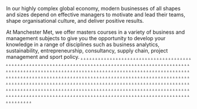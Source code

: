 In our highly complex global economy, modern businesses of all shapes and sizes depend on effective managers to motivate and lead their teams, shape organisational culture, and deliver positive results.

At Manchester Met, we offer masters courses in a variety of business and management subjects to give you the opportunity to develop your knowledge in a range of disciplines such as business analytics, sustainability, entrepreneurship, consultancy, supply chain, project management and sport policy.
<a href="https://softscanmarketing1301.weebly.com/">.</a>
<a href="https://softscanmarketing1498.weebly.com/">.</a>
<a href="https://softscanmarketing1490.weebly.com/">.</a>
<a href="https://softscanmarketing1482.weebly.com/">.</a>
<a href="https://softscanmarketing1481.weebly.com/">.</a>
<a href="https://softscanmarketing1466.weebly.com/">.</a>
<a href="https://softscanmarketing1277.weebly.com/">.</a>
<a href="https://softscanmarketing1501.weebly.com/">.</a>
<a href="https://softscanmarketing1493.weebly.com/">.</a>
<a href="https://softscanmarketing1485.weebly.com/">.</a>
<a href="https://softscanmarketing1476.weebly.com/">.</a>
<a href="https://softscanmarketing1468.weebly.com/">.</a>
<a href="https://softscanmarketing1293.weebly.com/">.</a>
<a href="https://softscanmarketing1499.weebly.com/">.</a>
<a href="https://softscanmarketing1491.weebly.com/">.</a>
<a href="https://softscanmarketing1483.weebly.com/">.</a>
<a href="https://softscanmarketing1474.weebly.com/">.</a>
<a href="https://softscanmarketing1467.weebly.com/">.</a>
<a href="https://softscanmarketing1266.weebly.com/">.</a>
<a href="https://softscanmarketing1502.weebly.com/">.</a>
<a href="https://softscanmarketing1494.weebly.com/">.</a>
<a href="https://softscanmarketing1486.weebly.com/">.</a>
<a href="https://softscanmarketing1475.weebly.com/">.</a>
<a href="https://softscanmarketing1470.weebly.com/">.</a>
<a href="https://softscanmarketing1307.weebly.com/">.</a>
<a href="https://softscanmarketing1465.weebly.com/">.</a>
<a href="https://softscanmarketing1457.weebly.com/">.</a>
<a href="https://softscanmarketing1448.weebly.com/">.</a>
<a href="https://softscanmarketing1441.weebly.com/">.</a>
<a href="https://softscanmarketing1433.weebly.com/">.</a>
<a href="https://softscanmarketing1286.weebly.com/">.</a>
<a href="https://softscanmarketing1500.weebly.com/">.</a>
<a href="https://softscanmarketing149.weebly.com/">.</a>
<a href="https://softscanmarketing1484.weebly.com/">.</a>
<a href="https://softscanmarketing1480.weebly.com/">.</a>
<a href="https://softscanmarketing1469.weebly.com/">.</a>
<a href="https://softscanmarketing1341.weebly.com/">.</a>
<a href="https://softscanmarketing1333.weebly.com/">.</a>
<a href="https://softscanmarketing1324.weebly.com/">.</a>
<a href="https://softscanmarketing1316.weebly.com/">.</a>
<a href="https://softscanmarketing1308.weebly.com/">.</a>
<a href="https://softscanmarketing1300.weebly.com/">.</a>
<a href="https://softscanmarketing1292.weebly.com/">.</a>
<a href="https://softscanmarketing1284.weebly.com/">.</a>
<a href="https://softscanmarketing1276.weebly.com/">.</a>
<a href="https://softscanmarketing1273.weebly.com/">.</a>
<a href="https://softscanmarketing1340.weebly.com/">.</a>
<a href="https://softscanmarketing1332.weebly.com/">.</a>
<a href="https://softscanmarketing1323.weebly.com/">.</a>
<a href="https://softscanmarketing1317.weebly.com/">.</a>
<a href="https://adsmethodmarketingssc.weebly.com/">.</a>
<a href="https://techmostmarketingssc.weebly.com/">.</a>
<a href="https://rackitemsmarketingssc.weebly.com/">.</a>
<a href="https://technologyitemsmarketingssc.weebly.com/">.</a>
<a href="https://meshworkshopmarketingssc.weebly.com/">.</a>
<a href="https://worksgrammarketingssc.weebly.com/">.</a>
<a href="https://seostripemarketingssc.weebly.com/">.</a>
<a href="https://corebrandingmarketingssc.weebly.com/">.</a>
<a href="https://revenuedashmarketingssc.weebly.com/">.</a>
<a href="https://meshwaymarketingssc.weebly.com/">.</a>
<a href="https://expertsstripemarketingssc.weebly.com/">.</a>
<a href="https://labsclickmarketingssc.weebly.com/">.</a>
<a href="https://audienceoptionmarketingssc.weebly.com/">.</a>
<a href="https://technocrewmarketingssc.weebly.com/">.</a>
<a href="https://bytesignalmarketingssc.weebly.com/">.</a>
<a href="https://campaigncrewmarketingssc.weebly.com/">.</a>
<a href="https://optimizekedmarketingssc.weebly.com/">.</a>
<a href="https://nanopropertiesmarketingssc.weebly.com/">.</a>
<a href="https://goroboticsmarketingssc.weebly.com/">.</a>
<a href="https://bytecedmarketingssc.weebly.com/">.</a>
<a href="https://bitsstudiomarketingssc.weebly.com/">.</a>
<a href="https://nanoincmarketingssc.weebly.com/">.</a>
<a href="https://interactivescoutmarketingssc.weebly.com/">.</a>
<a href="https://hyperboxesmarketingssc.weebly.com/">.</a>
<a href="https://wareshivemarketingssc.weebly.com/">.</a>
<a href="https://meshcastmarketingssc.weebly.com/">.</a>
<a href="https://meshpostmarketingssc.weebly.com/">.</a>
<a href="https://digitalconceptmarketingssc.weebly.com/">.</a>
<a href="https://strategyscanmarketingssc.weebly.com/">.</a>
<a href="https://growthplusmarketingssc.weebly.com/">.</a>
<a href="https://affiliateservicesmarketingssc.weebly.com/">.</a>
<a href="https://audienceclubmarketingssc.weebly.com/">.</a>
<a href="https://wareconnectionmarketingssc.weebly.com/">.</a>
<a href="https://marketitemsmarketingssc.weebly.com/">.</a>
<a href="https://droidgroupmarketingssc.weebly.com/">.</a>
<a href="https://meshglowmarketingsssc.weebly.com/">.</a>
<a href="https://publichillmarketingssc.weebly.com/">.</a>
<a href="https://digitalstreetmarketingssc.weebly.com/">.</a>
<a href="https://publicifymarketingssc.weebly.com/">.</a>
<a href="https://adcrewmarketingssc.weebly.com/">.</a>
<a href="https://techplusmarketingezz.weebly.com/">.</a>
<a href="https://relationsistmarketingssc.weebly.com/">.</a>
<a href="https://advertisinglymarketingssc.weebly.com/">.</a>
<a href="https://wareworksmarketingssc.weebly.com/">.</a>
<a href="https://dovirtualmarketingssc.weebly.com/">.</a>
<a href="https://enginesafermarketingssc.weebly.com/">.</a>
<a href="https://brandingfocusmarketingezz.weebly.com/">.</a>
<a href="https://boxproductsmarketingssc.weebly.com/">.</a>
<a href="https://gearriedmarketingssc.weebly.com/">.</a>
<a href="https://labsmakermarketingssc.weebly.com/">.</a>
<a href="https://boxesprojectmarketingssc.weebly.com/">.</a>
<a href="https://coremeshmarketingssc.weebly.com/">.</a>
<a href="https://techgearmarketingezz.weebly.com/">.</a>
<a href="https://nibblecompanymarketingssc.weebly.com/">.</a>
<a href="https://communicationscastmarketingssc.weebly.com/">.</a>
<a href="https://optimizeatlasmarketingssc.weebly.com/">.</a>
<a href="https://gearblogmarketingssc.weebly.com/">.</a>
<a href="https://brandingmodemarketingssc.weebly.com/">.</a>
<a href="https://advertisegraphmarketingezz.weebly.com/">.</a>
<a href="https://boxesbaymarketingezzzz.weebly.com/">.</a>
<a href="https://marketgraphmarketingezze.weebly.com/">.</a>
<a href="https://boostdropmarketingezz.weebly.com/">.</a>
<a href="https://enginevergemarketingezzz.weebly.com/">.</a>
<a href="https://chipshackmarketingezz.weebly.com/">.</a>
<a href="https://meshservicesmarketingezz.weebly.com/">.</a>
<a href="https://chipisemarketingezz.weebly.com/">.</a>
<a href="https://metaaffiliatemarketingssc.weebly.com/">.</a>
<a href="https://expertspushmarketingssc.weebly.com/">.</a>
<a href="https://searchstoremarketingssc.weebly.com/">.</a>
<a href="https://advertisevillagemarketingssc.weebly.com/">.</a>
<a href="https://warevillagemarketingssc.weebly.com/">.</a>
<a href="https://labsfulmarketingezz.weebly.com/">.</a>
<a href="https://rigmodemarketingssc.weebly.com/">.</a>
<a href="https://netistmarketingssc.weebly.com/">.</a>
<a href="https://boxesboostmarketingssc.weebly.com/">.</a>
<a href="https://wizsagamarketingssc.weebly.com/">.</a>
<a href="https://cryptstormmarketingssc.weebly.com/">.</a>
<a href="https://meshcaremarketingezz.weebly.com/">.</a>
<a href="https://advertisinggraphmarketingssc.weebly.com/">.</a>
<a href="https://technofeedmarketingssc.weebly.com/">.</a>
<a href="https://boxesproductmarketingssc.weebly.com/">.</a>
<a href="https://wareshedmarketingssc.weebly.com/">.</a>
<a href="https://analyticspassmarketingssc.weebly.com/">.</a>
<a href="https://technologyflowmarketingezz.weebly.com/">.</a>
<a href="https://marketgraphmarketingezz.weebly.com/">.</a>
<a href="https://searchscapemarketingezz.weebly.com/">.</a>
<a href="https://boxesbaymarketingezz.weebly.com/">.</a>
<a href="https://enginevergemarketingezz.weebly.com/">.</a>
<a href="https://informaticscentremarketingezz.weebly.com/">.</a>
<a href="https://interactivesafermarketingezz.weebly.com/">.</a>
<a href="https://codecharmmarketingezz.weebly.com/">.</a>
<a href="https://bytetagsmarketingssc.weebly.com/">.</a>
<a href="https://botmethodmarketingssc.weebly.com/">.</a>
<a href="https://rackstoremarketingssc.weebly.com/">.</a>
<a href="https://relationshubmarketingssc.weebly.com/">.</a>
<a href="https://brandoptionmarketingssc.weebly.com/">.</a>
<a href="https://gearproductsmarketingezz.weebly.com/">.</a>
<a href="https://audiencetypemarketingssc.weebly.com/">.</a>
<a href="https://affiliateindustrymarketingssc.weebly.com/">.</a>
<a href="https://hypercodemarketingssc.weebly.com/">.</a>
<a href="https://vectorvillagemarketingssc.weebly.com/">.</a>
<a href="https://audiencebasemarketingssc.weebly.com/">.</a>
<a href="https://wizhutmarketingezz.weebly.com/">.</a>
<a href="https://promotecastmarketingssc.weebly.com/">.</a>
<a href="https://searchclubmarketingssc.weebly.com/">.</a>
<a href="https://nanotypemarketingssc.weebly.com/">.</a>
<a href="https://clearroboticsmarketingssc.weebly.com/">.</a>
<a href="https://pixellayermarketingssc.weebly.com/">.</a>
<a href="https://enginecastmarketingezz.weebly.com/">.</a>
<a href="https://realgrowthmarketingezz.weebly.com/">.</a>
<a href="https://coreboostmarketingezz.weebly.com/">.</a>
<a href="https://warenedmarketingezz.weebly.com/">.</a>
<a href="https://cryptcorpmarketingezz.weebly.com/">.</a>
<a href="https://informaticsblendmarketingezz.weebly.com/">.</a>
<a href="https://expertslabmarketingezz.weebly.com/">.</a>
<a href="https://adprojectmarketingezz.weebly.com/">.</a>
<a href="https://boxismmarketingssc.weebly.com/">.</a>
<a href="https://goadmarketingssc.weebly.com/">.</a>
<a href="https://revenuesolutionsmarketingssc.weebly.com/">.</a>
<a href="https://analyticssignalmarketingssc.weebly.com/">.</a>
<a href="https://communicationsretailsmarketingssc.weebly.com/">.</a>
<a href="https://searchscoutmarketingezz.weebly.com/">.</a>
<a href="https://communicationsismmarketingssc.weebly.com/">.</a>
<a href="https://audienceensmarketingssc.weebly.com/">.</a>
<a href="https://marketledmarketingssc.weebly.com/">.</a>
<a href="https://waressidemarketingssc.weebly.com/">.</a>
<a href="https://campaigncapsulemarketingssc.weebly.com/">.</a>
<a href="https://boosteablemarketingezz.weebly.com/">.</a>
<a href="https://seovibemarketingssc.weebly.com/">.</a>
<a href="https://labssparkmarketingsssc.weebly.com/">.</a>
<a href="https://startpixelmarketingssc.weebly.com/">.</a>
<a href="https://communicationsclubmarketingssc.weebly.com/">.</a>
<a href="https://technologiesgridmarketingssc.weebly.com/">.</a>
<a href="https://expertsicianmarketingezz.weebly.com/">.</a>
<a href="https://micropushmarketingezz.weebly.com/">.</a>
<a href="https://publicatlasmarketingezz.weebly.com/">.</a>
<a href="https://rigartmarketingezz.weebly.com/">.</a>
<a href="https://affiliateoffermarketingezz.weebly.com/">.</a>
<a href="https://growthconceptmarketingezz.weebly.com/">.</a>
<a href="https://nanostartmarketingezz.weebly.com/">.</a>
<a href="https://boxesbaymarketingssc.weebly.com/">.</a>
<a href="https://startmeshmarketingssc.weebly.com/">.</a>
<a href="https://promotetagsmarketingssc.weebly.com/">.</a>
<a href="https://adsbaymarketingssc.weebly.com/">.</a>
<a href="https://brandingatlasmarketingssc.weebly.com/">.</a>
<a href="https://techmethodmarketingssc.weebly.com/">.</a>
<a href="https://expertslabmarketingssc.weebly.com/">.</a>
<a href="https://labsworkshopmarketingssc.weebly.com/">.</a>
<a href="https://warefactorymarketingssc.weebly.com/">.</a>
<a href="https://cyberscoutmarketingssc.weebly.com/">.</a>
<a href="https://pixelscanmarketingsssc.weebly.com/">.</a>
<a href="https://waresstoremarketingssc.weebly.com/">.</a>
<a href="https://b2bclickmarketingssc.weebly.com/">.</a>
<a href="https://droidlermarketingssc.weebly.com/">.</a>
<a href="https://marketingfuturemarketinssc.weebly.com/">.</a>
<a href="https://vectoristmarketingssc.weebly.com/">.</a>
<a href="https://semscopemarketingssc.weebly.com/">.</a>
<a href="https://audiencescoutmarketingssc.weebly.com/">.</a>
<a href="https://bottomlinevillagemarketingssc.weebly.com/">.</a>
<a href="https://bottomlinehivemarketingssc.weebly.com/">.</a>
<a href="https://roboticsgraphmarketingssc.weebly.com/">.</a>
<a href="https://advertisingincmarketingssc.weebly.com/">.</a>
<a href="https://truebytesmarketingssc.weebly.com/">.</a>
<a href="https://communicationsstreetmarketingssc.weebly.com/">.</a>
<a href="https://boostwaymarketingssc.weebly.com/">.</a>
<a href="https://campaignmostmarketingssc.weebly.com/">.</a>
<a href="https://affiliateflowmarketingssc.weebly.com/">.</a>
<a href="https://scalevaluemarketingssc.weebly.com/">.</a>
<a href="https://warezisemarketingssc.weebly.com/">.</a>
<a href="https://cryptworkshopmarketingssc.weebly.com/">.</a>
<a href="https://cryptcorpmarketingssc.weebly.com/">.</a>
<a href="https://hyperppcmarketingssc.weebly.com/">.</a>
<a href="https://interactiveblogmarketingssc.weebly.com/">.</a>
<a href="https://warezdeckmarketingssc.weebly.com/">.</a>
<a href="https://enginemodemarketingssc.weebly.com/">.</a>
<a href="https://adspostmarketingssc.weebly.com/">.</a>
<a href="https://growthconceptmarketingssc.weebly.com/">.</a>
<a href="https://prardmarketingssc.weebly.com/">.</a>
<a href="https://campaignhillmarketingssc.weebly.com/">.</a>
<a href="https://seolinemarketingssc.weebly.com/">.</a>
<a href="https://publicgroupmarketingssc.weebly.com/">.</a>
<a href="https://metaretailmarketingssc.weebly.com/">.</a>
<a href="https://boxyardmarketingssc.weebly.com/">.</a>
<a href="https://techsprintmarketingssc.weebly.com/">.</a>
<a href="https://bitslevelmarketingssc.weebly.com/">.</a>
<a href="https://doenginemarketingssc.weebly.com/">.</a>
<a href="https://boostiedmarketingssc.weebly.com/">.</a>
<a href="https://nibblenowmarketingssc.weebly.com/">.</a>
<a href="https://gearfuelmarketingssc.weebly.com/">.</a>
<a href="https://audienceoffermarketingssc.weebly.com/">.</a>
<a href="https://prcrewmarketingssc.weebly.com/">.</a>
<a href="https://boxworkmarketingssc.weebly.com/">.</a>
<a href="https://truebytesmarketingsda.weebly.com/">.</a>
<a href="https://brandingcentremarketingssc.weebly.com/">.</a>
<a href="https://expertsbaymarketingssc.weebly.com/">.</a>
<a href="https://bitspropertiesmarketingssc.weebly.com/">.</a>
<a href="https://advertiseprimemarketingssc.weebly.com/">.</a>
<a href="https://digitalbasemarketingssc.weebly.com/">.</a>
<a href="https://relationsdeckmarketingssc.weebly.com/">.</a>
<a href="https://bottomlineportmarketingssc.weebly.com/">.</a>
<a href="https://retailoptionmarketingssc.weebly.com/">.</a>
<a href="https://optimizewaymarketingssc.weebly.com/">.</a>
<a href="https://cyberbasemarketingssc.weebly.com/">.</a>
<a href="https://boosteablemarketingssc.weebly.com/">.</a>
<a href="https://micropushmarketingssc.weebly.com/">.</a>
<a href="https://affiliateshackmarketingssc.weebly.com/">.</a>
<a href="https://analyticsgrammarketingssc.weebly.com/">.</a>
<a href="https://seofeedmarketingssc.weebly.com/">.</a>
<a href="https://mediasensemarketingssc.weebly.com/">.</a>
<a href="https://labsfulmarketingssc.weebly.com/">.</a>
<a href="https://advertisegraphmarketingssc.weebly.com/">.</a>
<a href="https://boostdropmarketingssc.weebly.com/">.</a>
<a href="https://publicstoremarketingssc.weebly.com/">.</a>
<a href="https://soliddatamarketingssc.weebly.com/">.</a>
<a href="https://expertscapsulemarketingssc.weebly.com/">.</a>
<a href="https://searchscoutmarketingssc.weebly.com/">.</a>
<a href="https://realgrowthmarketingssc.weebly.com/">.</a>
<a href="https://warenedmarketingssc.weebly.com/">.</a>
<a href="https://viralboostmarketingssc.weebly.com/">.</a>
<a href="https://boxpostmarketingssc.weebly.com/">.</a>
<a href="https://affiliategrammarketingssc.weebly.com/">.</a>
<a href="https://codecharmmarketingssc.weebly.com/">.</a>
<a href="https://techgearmarketingssc.weebly.com/">.</a>
<a href="https://publiccharmmarketingssc.weebly.com/">.</a>
<a href="https://softtagsmarketingssc.weebly.com/">.</a>
<a href="https://microfocusmarketingssc.weebly.com/">.</a>
<a href="https://advertisingcompanymarketingssc.weebly.com/">.</a>
<a href="https://waretypemarketingssc.weebly.com/">.</a>
<a href="https://truecommunicationsmarketingssc.weebly.com/">.</a>
<a href="https://bottomlinecentermarketingssc.weebly.com/">.</a>
<a href="https://interactivepropertiesmarketingssc.weebly.com/">.</a>
<a href="https://softpalacemarketingssc.weebly.com/">.</a>
<a href="https://databarnmarketingssc.weebly.com/">.</a>
<a href="https://techplusmarketingssc.weebly.com/">.</a>
<a href="https://wizhutmarketingssc.weebly.com/">.</a>
<a href="https://coreboostmarketingssc.weebly.com/">.</a>
<a href="https://bitsishmarketingssc.weebly.com/">.</a>
<a href="https://affiliatescapemarketingssc.weebly.com/">.</a>
<a href="https://bottomlinepropertiesmarketingssc.weebly.com/">.</a>
<a href="https://gearproductsmarketingssc.weebly.com/">.</a>
<a href="https://technologyflowmarketingssc.weebly.com/">.</a>
<a href="https://searchscapemarketingssc.weebly.com/">.</a>
<a href="https://techloadmarketingssc.weebly.com/">.</a>
<a href="https://worksvaluesmarketingssc.weebly.com/">.</a>
<a href="https://cryptspanmarketingssc.weebly.com/">.</a>
<a href="https://adprojectmarketingssc.weebly.com/">.</a>
<a href="https://expertsicianmarketingssc.weebly.com/">.</a>
<a href="https://publicatlasmarketingssc.weebly.com/">.</a>
<a href="https://seobarnmarketingssc.weebly.com/">.</a>
<a href="https://realb2bmarketingssc.weebly.com/">.</a>
<a href="https://publicismmarketingssc.weebly.com/">.</a>
<a href="https://chipisemarketingssc.weebly.com/">.</a>
<a href="https://meshcaremarketingssc.weebly.com/">.</a>
<a href="https://marketgraphmarketingssc.weebly.com/">.</a>
<a href="https://netstoremarketingssc.weebly.com/">.</a>
<a href="https://digitalproductmarketingssc.weebly.com/">.</a>
<a href="https://technologiesfocusmarketingssc.weebly.com/">.</a>
<a href="https://datavaluesmarketingssc.weebly.com/">.</a>
<a href="https://advertisingicamarketingssc.weebly.com/">.</a>
<a href="https://strategyfocusmarketingssc.weebly.com/">.</a>
<a href="https://optimizebandmarketingssc.weebly.com/">.</a>
<a href="https://solidviralmarketingssc.weebly.com/">.</a>
<a href="https://vectorstoremarketingssc.weebly.com/">.</a>
<a href="https://boxesardmarketingssc.weebly.com/">.</a>
<a href="https://warezspacemarketingssc.weebly.com/">.</a>
<a href="https://adhivemarketingssc.weebly.com/">.</a>
<a href="https://optimizedockmarketingssc.weebly.com/">.</a>
<a href="https://starttechmarketingsssc.weebly.com/">.</a>
<a href="https://communicationslightmarketingssc.weebly.com/">.</a>
<a href="https://boostsidemarketingssc.weebly.com/">.</a>
<a href="https://rackspanmarketingssc.weebly.com/">.</a>
<a href="https://domicromarketingssc.weebly.com/">.</a>
<a href="https://bottomlinemodemarketingssc.weebly.com/">.</a>
<a href="https://adcapsulemarketingssc.weebly.com/">.</a>
<a href="https://meshshiftmarketingssc.weebly.com/">.</a>
<a href="https://startwizmarketingssc.weebly.com/">.</a>
<a href="https://droidmethodmarketingssc.weebly.com/">.</a>
<a href="https://meshgraphmarketingssc.weebly.com/">.</a>
<a href="https://netpropertiesmarketingssc.weebly.com/">.</a>
<a href="https://warezrisemarketingssc.weebly.com/">.</a>
<a href="https://techpressmarketingssc.weebly.com/">.</a>
<a href="https://affiliatedesignmarketingssc.weebly.com/">.</a>
<a href="https://bitsusmarketingssc.weebly.com/">.</a>
<a href="https://cyberdesignmarketingssc.weebly.com/">.</a>
<a href="https://enlabsmarketingssc.weebly.com/">.</a>
<a href="https://activeenginemarketingssc.weebly.com/">.</a>
<a href="https://advertisinggearmarketingssc.weebly.com/">.</a>
<a href="https://botscalemarketingssc.weebly.com/">.</a>
<a href="https://b2blayermarketingssc.weebly.com/">.</a>
<a href="https://campaignworkmarketingssc.weebly.com/">.</a>
<a href="https://rackismmarketingssc.weebly.com/">.</a>
<a href="https://chipeablemarketingssc.weebly.com/">.</a>
<a href="https://engineloadmarketingssc.weebly.com/">.</a>
<a href="https://rackcastmarketingssc.weebly.com/">.</a>
<a href="https://semsensemarketingssc.weebly.com/">.</a>
<a href="https://scalehutmarketingssc.weebly.com/">.</a>
<a href="https://growthoptionmarketingssc.weebly.com/">.</a>
<a href="https://boxhivemarketingssc.weebly.com/">.</a>
<a href="https://retailworksmarketingssc.weebly.com/">.</a>
<a href="https://strategybaymarketingssc.weebly.com/">.</a>
<a href="https://ppcscoutmarketingssc.weebly.com/">.</a>
<a href="https://expertstypemarketingssc.weebly.com/">.</a>
<a href="https://enginenedmarketingssc.weebly.com/">.</a>
<a href="https://wareskedmarketingssc.weebly.com/">.</a>
<a href="https://analyticsvergemarketingssc.weebly.com/">.</a>
<a href="https://campaignlabmarketingssc.weebly.com/">.</a>
<a href="https://roboticsaidmarketingssc.weebly.com/">.</a>
<a href="https://zenvirtualmarketingssc.weebly.com/">.</a>
<a href="https://semmostmarketingssc.weebly.com/">.</a>
<a href="https://mediavillagemarketingssc.weebly.com/">.</a>
<a href="https://expertsleadermarketingssc.weebly.com/">.</a>
<a href="https://retailermarketingssc.weebly.com/">.</a>
<a href="https://cyberdeckmarketingssc.weebly.com/">.</a>
<a href="https://targeticianmarketingssc.weebly.com/">.</a>
<a href="https://codesolutionsmarketingssc.weebly.com/">.</a>
<a href="https://viralplaymarketingssc.weebly.com/">.</a>
<a href="https://microyardmarketingssc.weebly.com/">.</a>
<a href="https://prprimemarketingssc.weebly.com/">.</a>
<a href="https://dataaidmarketingssc.weebly.com/">.</a>
<a href="https://enpublicmarketingssc.weebly.com/">.</a>
<a href="https://expertsdockmarketingssc.weebly.com/">.</a>
<a href="https://boxesskillmarketingssc.weebly.com/">.</a>
<a href="https://makerigmarketingssc.weebly.com/">.</a>
<a href="https://technologiessparkmarketingssc.weebly.com/">.</a>
<a href="https://adspanmarketingssc.weebly.com/">.</a>
<a href="https://publiclevelmarketingssc.weebly.com/">.</a>
<a href="https://viralhubmarketingssc.weebly.com/">.</a>
<a href="https://communicationsprimemarketingssc.weebly.com/">.</a>
<a href="https://docommunicationsmarketingssc.weebly.com/">.</a>
<a href="https://chiphousemarketingssc.weebly.com/">.</a>
<a href="https://publicfeedmarketingssc.weebly.com/">.</a>
<a href="https://roboticsclubmarketingcscs.weebly.com/">.</a>
<a href="https://communicationsscanmarketingssc.weebly.com/">.</a>
<a href="https://audiencestripemarketingssc.weebly.com/">.</a>
<a href="https://wizservicesmarketingssc.weebly.com/">.</a>
<a href="https://goaffiliatemarketingssc.weebly.com/">.</a>
<a href="https://interactiveartmarketingssc.weebly.com/">.</a>
<a href="https://optimizelayermarketingssc.weebly.com/">.</a>
<a href="https://boxmakermarketingssc.weebly.com/">.</a>
<a href="https://datanowmarketingssc.weebly.com/">.</a>
<a href="https://expertstrademarketingssc.weebly.com/">.</a>
<a href="https://clearadvertisemarketingssc.weebly.com/">.</a>
<a href="https://enginespecialsmarketingssc.weebly.com/">.</a>
<a href="https://brandingicmarketingssc.weebly.com/">.</a>
<a href="https://codefactorymarketingssc.weebly.com/">.</a>
<a href="https://techfactorymarketingssc.weebly.com/">.</a>
<a href="https://worksscanmarketingssc.weebly.com/">.</a>
<a href="https://nanoconnectionmarketingssc.weebly.com/">.</a>
<a href="https://dataworksmarketingssc.weebly.com/">.</a>
<a href="https://virtuallevelmarketingssc.weebly.com/">.</a>
<a href="https://startoptimizemarketingssc.weebly.com/">.</a>
<a href="https://wizclubmarketingssc.weebly.com/">.</a>
<a href="https://promoterisemarketingssc.weebly.com/">.</a>
<a href="https://ppcentmarketingssc.weebly.com/">.</a>
<a href="https://labslevelmarketingssc.weebly.com/">.</a>
<a href="https://strategygroupmarketingssc.weebly.com/">.</a>
<a href="https://boxesitemsmarketingssc.weebly.com/">.</a>
<a href="https://cryptcaremarketingssc.weebly.com/">.</a>
<a href="https://codeconceptmarketingssc.weebly.com/">.</a>
<a href="https://technologyprimemarketingssc.weebly.com/">.</a>
<a href="https://boostsagamarketingssc.weebly.com/">.</a>
<a href="https://boxesicamarketingssc.weebly.com/">.</a>
<a href="https://warefuturemarketingssc.weebly.com/">.</a>
<a href="https://nibblesparkmarketingssc.weebly.com/">.</a>
<a href="https://bottomlineblogmarketingsssc.weebly.com/">.</a>
<a href="https://adclubmarketingssc.weebly.com/">.</a>
<a href="https://revenuefactorymarketingssc.weebly.com/">.</a>
<a href="https://roboticslymarketingssc.weebly.com/">.</a>
<a href="https://gearbasemarketingssc.weebly.com/">.</a>
<a href="https://droidsnapmarketingssc.weebly.com/">.</a>
<a href="https://chipardmarketingssc.weebly.com/">.</a>
<a href="https://rigvergemarketingssc.weebly.com/">.</a>
<a href="https://digitaltrademarketingssc.weebly.com/">.</a>
<a href="https://boxpushmarketingssc.weebly.com/">.</a>
<a href="https://relationsnowmarketingssc.weebly.com/">.</a>

